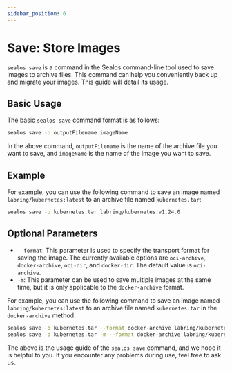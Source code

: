 ```yaml
---
sidebar_position: 6
---
```


# Save: Store Images

`sealos save` is a command in the Sealos command-line tool used to save images to archive files. This command can help you conveniently back up and migrate your images. This guide will detail its usage.

## Basic Usage

The basic `sealos save` command format is as follows:

```bash
sealos save -o outputFilename imageName
```

In the above command, `outputFilename` is the name of the archive file you want to save, and `imageName` is the name of the image you want to save.

## Example

For example, you can use the following command to save an image named `labring/kubernetes:latest` to an archive file named `kubernetes.tar`:

```bash
sealos save -o kubernetes.tar labring/kubernetes:v1.24.0
```

## Optional Parameters

- `--format`: This parameter is used to specify the transport format for saving the image. The currently available options are `oci-archive`, `docker-archive`, `oci-dir`, and `docker-dir`. The default value is `oci-archive`.
- `-m`: This parameter can be used to save multiple images at the same time, but it is only applicable to the `docker-archive` format.


For example, you can use the following command to save an image named `labring/kubernetes:latest` to an archive file named `kubernetes.tar` in the `docker-archive` method:

```bash
sealos save -o kubernetes.tar --format docker-archive labring/kubernetes:v1.24.0
sealos save -o kubernetes.tar -m --format docker-archive labring/kubernetes:v1.24.0 labring/helm:v3.5.0
```

The above is the usage guide of the `sealos save` command, and we hope it is helpful to you. If you encounter any problems during use, feel free to ask us.
